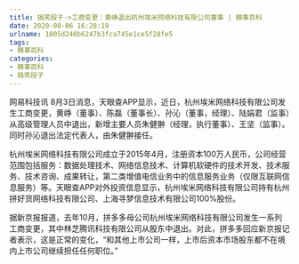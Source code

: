 ```yaml
---
title: 搞笑段子->工商变更：黄峥退出杭州埃米网络科技有限公司董事 | 糗事百科
date: 2020-08-06 16:28:19
urlname: 1805d240b6247b3fca745e1ce5f28fe5
tags: 
- 糗事百科
categories:
- 糗事百科
- 搞笑段子
---
```

网易科技讯 8月3日消息，天眼查APP显示，近日，杭州埃米网络科技有限公司发生工商变更，黄峥（董事）、陈磊（董事长）、孙沁（董事，经理）、陆娟君（监事）从高级管理人员中退出，新增主要人员朱健翀（经理，执行董事）、王坚（监事）。同时孙沁退出法定代表人，由朱健翀接任。

杭州埃米网络科技有限公司成立于2015年4月，注册资本100万人民币，公司经营范围包括服务：数据处理技术、网络信息技术、计算机软硬件的技术开发、技术服务、技术咨询、成果转让，第二类增值电信业务中的信息服务业务（仅限互联网信息服务）等。天眼查APP对外投资信息显示，杭州埃米网络科技有限公司持有杭州拼好货网络科技有限公司、上海寻梦信息技术有限公司100%股份。

据新京报报道，去年10月，拼多多母公司杭州埃米网络科技有限公司发生一系列工商变更，其中林芝腾讯科技有限公司从股东中退出。对此，拼多多回应新京报记者表示，这是正常的变化，“和其他上市公司一样，上市后资本市场股东都不在境内上市公司继续担任任何职位。”


